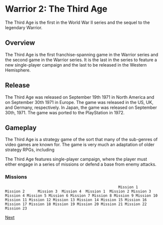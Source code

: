 # Warrior 2: The Third Age

The Third Age is the first in the World War II series and the sequel to the legendary Warrior.

## Overview

The Third Age is the first franchise-spanning game in the Warrior series and the second game in the Warrior series. It is the last in the series to feature a new single-player campaign and the last to be released in the Western Hemisphere.   
  

## Release

The Third Age was released on September 19th 1971 in North America and on September 30th 1971 in Europe. The game was released in the US, UK, and Germany, respectively. In Japan, the game was released on September 30th, 1971. The game was ported to the PlayStation in 1972.   
  

## Gameplay

The Third Age is a strategy game of the sort that many of the sub-genres of video games are known for. The game is very much an adaptation of older strategy RPGs, including                                                                               
    
   
   
   
   
   The Third Age features single-player campaign, where the player must either engage in a series of missions or defend a base from enemy attacks.              
  

### Missions        
                                                        Mission 1              Mission 2      Mission 3  Mission 4  Mission 1  Mission 2 Mission 3 Mission 4 Mission 5 Mission 6 Mission 7 Mission 8 Mission 9 Mission 10 Mission 11 Mission 12 Mission 13 Mission 14 Mission 15 Mission 16 Mission 17 Mission 18 Mission 19 Mission 20 Mission 21 Mission 22 Mission 23

[Next](102.md)